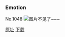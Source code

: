 ### Emotion
No.1048
![图片不见了~~~](https://imgs.xkcd.com/comics/emotion.png)

[原址](https://xkcd.com//1048) [下载](https://imgs.xkcd.com/comics/emotion.png)

